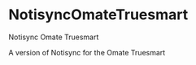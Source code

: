 NotisyncOmateTruesmart
======================

Notisync Omate Truesmart

A version of Notisync for the Omate Truesmart

